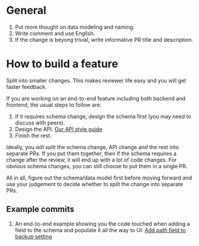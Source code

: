 # General

1. Put more thought on data modeling and naming.
1. Write comment and use English.
1. If the change is beyong trivial, write informative PR title and description.


# How to build a feature

Split into smaller changes. This makes reviewer life easy and you will get faster feedback.

If you are working on an end-to-end feature including both backend and frontend, the usual steps to follow are:

1. If it requires schema change, design the schema first (you may need to discuss with peers).
1. Design the API. [Our API style guide](https://github.com/bytebase/bytebase/blob/main/docs/api-style-guide.md)
1. Finish the rest.

Ideally, you will split the schema change, API change and the rest into separate PRs. If you put them together, then if the schema requires a change after the review, it will end up with a lot of code changes. For obvious schema changes, you can still choose to put them in a single PR.

All in all, figure out the schema/data model first before moving forward and use your judgement to decide whether to split the change into separate PRs.

## Example commits

1. An end-to-end example showing you the code touched when adding a field to the schema and populate it all the way to UI: [Add path field to backup setting](https://github.com/bytebase/bytebase/commit/a7c28a4fefb2c2cff0c1ed9bb7fc043a47f535cd#diff-e547f2c710d4d67f2887ee13f4361d35537404829114e9c10d6aa5f48b3179dc)